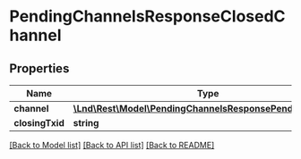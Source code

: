 # PendingChannelsResponseClosedChannel

## Properties
Name | Type | Description | Notes
------------ | ------------- | ------------- | -------------
**channel** | [**\Lnd\Rest\Model\PendingChannelsResponsePendingChannel**](PendingChannelsResponsePendingChannel.md) |  | [optional] 
**closingTxid** | **string** |  | [optional] 

[[Back to Model list]](../README.md#documentation-for-models) [[Back to API list]](../README.md#documentation-for-api-endpoints) [[Back to README]](../README.md)


